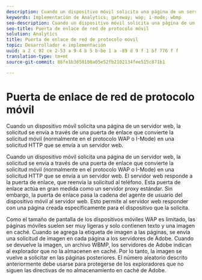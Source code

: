 ```yaml
---
description: Cuando un dispositivo móvil solicita una página de un servidor web, la solicitud se envía a través de una puerta de enlace que convierte la solicitud móvil (normalmente en el protocolo WAP o I-Mode) en una solicitud HTTP que se envía a un servidor web.
keywords: Implementación de Analytics; gateway; wap; i-mode; wbmp
seo-description: Cuando un dispositivo móvil solicita una página de un servidor web, la solicitud se envía a través de una puerta de enlace que convierte la solicitud móvil (normalmente en el protocolo WAP o I-Mode) en una solicitud HTTP que se envía a un servidor web.
seo-title: Puerta de enlace de red de protocolo móvil
solution: Analytics
title: Puerta de enlace de red de protocolo móvil
topic: Desarrollador e implementación
uuid: a 2 c 92 ce 2-53 a 9-4 b 5 b-be 1 a -89 d 9 f 1 bf 776 f f
translation-type: tm+mt
source-git-commit: 86fe1b3650100a05e52fb2102134fee515c871b1

---
```



# Puerta de enlace de red de protocolo móvil

Cuando un dispositivo móvil solicita una página de un servidor web, la solicitud se envía a través de una puerta de enlace que convierte la solicitud móvil (normalmente en el protocolo WAP o I-Mode) en una solicitud HTTP que se envía a un servidor web.

Cuando un dispositivo móvil solicita una página de un servidor web, la solicitud se envía a través de una puerta de enlace que convierte la solicitud móvil (normalmente en el protocolo WAP o I-Mode) en una solicitud HTTP que se envía a un servidor web. El servidor web responde a la puerta de enlace, que reenvía la solicitud al teléfono. Esta puerta de enlace actúa en gran medida como un servidor proxy estándar. Sin embargo, la puerta de enlace pasa la cadena del agente de usuario del dispositivo móvil al servidor web. Esto permite al servidor web responder con una página creada específicamente para el dispositivo que la solicita.

Como el tamaño de pantalla de los dispositivos móviles WAP es limitado, las páginas móviles suelen ser muy ligeras y solo contienen texto y una imagen en caché. Cuando se agrega la etiqueta de imagen a las páginas, se envía una solicitud de imagen en cada página a los servidores de Adobe. Cuando se devuelve la imagen, un archivo WBMP, los servidores de Adobe indican al explorador que no la almacenen en caché. Por lo tanto, la imagen se vuelve a solicitar en las páginas posteriores. El número aleatorio descrito anteriormente debe usarse para protegerse de los exploradores que no siguen las directivas de no almacenamiento en caché de Adobe.
